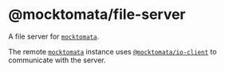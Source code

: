 # @mocktomata/file-server

A file server for [`mocktomata`](https://www.npmjs.com/package/mocktomata).

The remote [`mocktomata`](https://www.npmjs.com/package/mocktomata) instance uses [`@mocktomata/io-client`](https://www.npmjs.com/package/@mocktomata/io-client) to communicate with the server.
